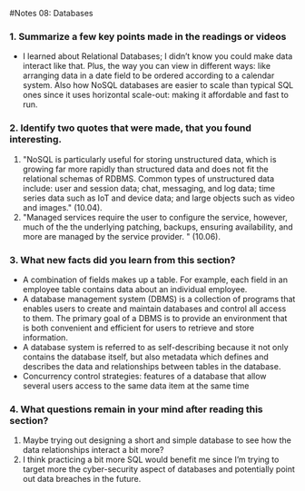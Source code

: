 #Notes 08: Databases
### 1. Summarize a few key points made in the readings or videos  
+ I learned about Relational Databases; I didn’t know you could make data interact like that. Plus, the way you can view in different ways: like arranging data in a date field to be ordered according to a calendar system. Also how NoSQL databases are easier to scale than typical SQL ones since it uses horizontal scale-out: making it affordable and fast to run.

### 2. Identify two quotes that were made, that you found interesting.
1. "NoSQL is particularly useful for storing unstructured data, which is growing far more rapidly than structured data and does not fit the relational schemas of RDBMS. Common types of unstructured data include: user and session data; chat, messaging, and log data; time series data such as IoT and device data; and large objects such as video and images." (10.04). <br/>
2. "Managed services require the user to configure the service, however, much of the the underlying patching, backups, ensuring availability, and more are managed by the service provider. " (10.06). <br/>

### 3. What new facts did you learn from this section?
+ A combination of fields makes up a table. For example, each field in an employee table contains data about an individual employee.
+ A database management system (DBMS) is a collection of programs that enables users to create and maintain databases and control all access to them. The primary goal of a DBMS is to provide an environment that is both convenient and efficient for users to retrieve and store information.
+ A database system is referred to as self-describing because it not only contains the database itself, but also metadata which defines and describes the data and relationships between tables in the database.
+ Concurrency control strategies: features of a database that allow several users access to the same data item at the same time

### 4. What questions remain in your mind after reading this section?
1. Maybe trying out designing a short and simple database to see how the data relationships interact a bit more? <br/>
2. I think practicing a bit more SQL would benefit me since I’m trying to target more the cyber-security aspect of databases and potentially point out data breaches in the future. <br/>
